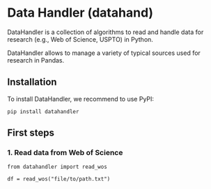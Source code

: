 # Data Handler (datahand)

DataHandler is a collection of algorithms to read and handle data for research (e.g., Web of Science, USPTO) in Python.

DataHandler allows to manage a variety of typical sources used for research in Pandas.

## Installation

To install DataHandler, we recommend to use PyPI:

```
pip install datahandler
```

## First steps

### 1. Read data from Web of Science

```
from datahandler import read_wos

df = read_wos("file/to/path.txt")
```
